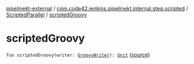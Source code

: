[pipelinekt-external](../../index.md) / [com.code42.jenkins.pipelinekt.internal.step.scripted](../index.md) / [ScriptedParallel](index.md) / [scriptedGroovy](./scripted-groovy.md)

# scriptedGroovy

`fun scriptedGroovy(writer: `[`GroovyWriter`](../../com.code42.jenkins.pipelinekt.core.writer/-groovy-writer/index.md)`): `[`Unit`](https://kotlinlang.org/api/latest/jvm/stdlib/kotlin/-unit/index.html) [(source)](https://github.com/code42/pipelinekt/tree/master/internal/src/main/kotlin/com/code42/jenkins/pipelinekt/internal/step/scripted/ScriptedParallel.kt#L26)